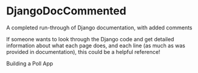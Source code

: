 # DjangoDocCommented
A completed run-through of Django documentation, with added comments

If someone wants to look through the Django code and get detailed information about what
each page does, and each line (as much as was provided in documentation), this could be
a helpful reference!

Building a Poll App

